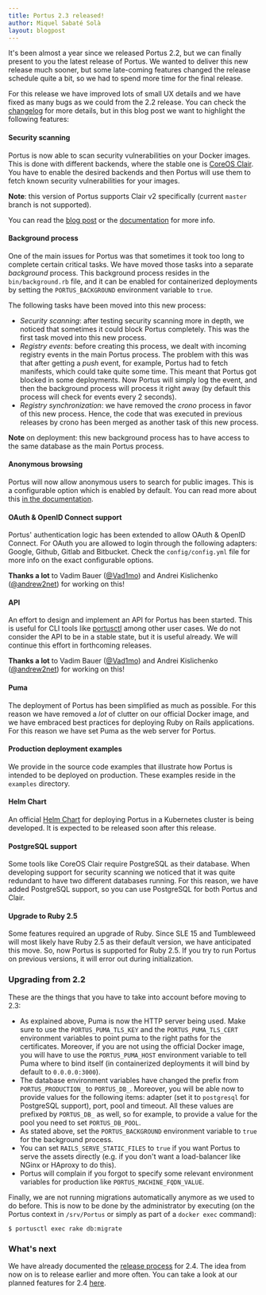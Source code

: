 ```yaml
---
title: Portus 2.3 released!
author: Miquel Sabaté Solà
layout: blogpost
---
```


It's been almost a year since we released Portus 2.2, but we can finally present
to you the latest release of Portus. We wanted to deliver this new release much
sooner, but some late-coming features changed the release schedule quite a bit,
so we had to spend more time for the final release.

For this release we have improved lots of small UX details and we have fixed as
many bugs as we could from the 2.2 release. You can check the
[changelog](https://github.com/SUSE/Portus/blob/master/CHANGELOG.md) for more
details, but in this blog post we want to highlight the following features:

#### Security scanning

Portus is now able to scan security vulnerabilities on your Docker images. This
is done with different backends, where the stable one is [CoreOS
Clair](https://github.com/coreos/clair). You have to enable the desired backends
and then Portus will use them to fetch known security vulnerabilities for your
images.


**Note**: this version of Portus supports Clair v2 specifically (current
`master` branch is not supported).

You can read the [blog
post](http://port.us.org/2017/07/19/security-scanning.html) or the
[documentation](/features/6_security_scanning.html) for more info.

#### Background process

One of the main issues for Portus was that sometimes it took too long to
complete certain critical tasks. We have moved those tasks into a separate
*background* process. This background process resides in the `bin/background.rb`
file, and it can be enabled for containerized deployments by setting the
`PORTUS_BACKGROUND` environment variable to `true`.

The following tasks have been moved into this new process:

- *Security scanning*: after testing security scanning more in depth, we noticed
  that sometimes it could block Portus completely. This was the first task moved
  into this new process.
- *Registry events*: before creating this process, we dealt with incoming
  registry events in the main Portus process. The problem with this was that
  after getting a *push* event, for example, Portus had to fetch manifests,
  which could take quite some time. This meant that Portus got blocked in some
  deployments. Now Portus will simply log the event, and then the background
  process will process it right away (by default this process will check for
  events every 2 seconds).
- *Registry synchronization*: we have removed the *crono* process in favor of
  this new process. Hence, the code that was executed in previous releases by
  crono has been merged as another task of this new process.

**Note** on deployment: this new background process has to have access to the
same database as the main Portus process.

#### Anonymous browsing

Portus will now allow anonymous users to search for public images. This is a
configurable option which is enabled by default. You can read more about this
[in the documentation](http://port.us.org/features/anonymous_browsing.html).

#### OAuth & OpenID Connect support

Portus' authentication logic has been extended to allow OAuth & OpenID
Connect. For OAuth you are allowed to login through the following adapters:
Google, Github, Gitlab and Bitbucket. Check the `config/config.yml` file for
more info on the exact configurable options.

**Thanks a lot** to Vadim Bauer ([@Vad1mo](https://github.com/Vad1mo)) and
Andrei Kislichenko ([@andrew2net](https://github.com/andrew2net)) for working on
this!

#### API

An effort to design and implement an API for Portus has been started. This is
useful for CLI tools like [portusctl](https://github.com/openSUSE/portusctl)
among other user cases. We do not consider the API to be in a stable state, but
it is useful already. We will continue this effort in forthcoming
releases.

**Thanks a lot** to Vadim Bauer ([@Vad1mo](https://github.com/Vad1mo)) and
Andrei Kislichenko ([@andrew2net](https://github.com/andrew2net)) for working on
this!

#### Puma

The deployment of Portus has been simplified as much as possible. For this
reason we have removed a *lot* of clutter on our official Docker image, and we
have embraced best practices for deploying Ruby on Rails applications. For this
reason we have set Puma as the web server for Portus.

#### Production deployment examples

We provide in the source code examples that illustrate how Portus is intended to
be deployed on production. These examples reside in the `examples`
directory.

#### Helm Chart

An official [Helm
Chart](https://github.com/kubic-project/caasp-services/tree/master/contrib/helm-charts/portus)
for deploying Portus in a Kubernetes cluster is being developed. It is expected
to be released soon after this release.

#### PostgreSQL support

Some tools like CoreOS Clair require PostgreSQL as their database. When
developing support for security scanning we noticed that it was quite redundant
to have two different databases running. For this reason, we have added
PostgreSQL support, so you can use PostgreSQL for both Portus and Clair.

#### Upgrade to Ruby 2.5

Some features required an upgrade of Ruby. Since SLE 15 and Tumbleweed will most
likely have Ruby 2.5 as their default version, we have anticipated this
move. So, now Portus is supported for Ruby 2.5. If you try to run Portus on
previous versions, it will error out during initialization.

### Upgrading from 2.2

These are the things that you have to take into account before moving to 2.3:

- As explained above, Puma is now the HTTP server being used. Make sure to use
  the `PORTUS_PUMA_TLS_KEY` and the `PORTUS_PUMA_TLS_CERT` environment variables
  to point puma to the right paths for the certificates. Moreover, if you are
  not using the official Docker image, you will have to use the
  `PORTUS_PUMA_HOST` environment variable to tell Puma where to bind itself (in
  containerized deployments it will bind by default to `0.0.0.0:3000`).
- The database environment variables have changed the prefix from
  `PORTUS_PRODUCTION_` to `PORTUS_DB_`. Moreover, you will be able now to
  provide values for the following items: adapter (set it to `postgresql` for
  PostgreSQL support), port, pool and timeout. All these values are prefixed by
  `PORTUS_DB_` as well, so for example, to provide a value for the pool you need
  to set `PORTUS_DB_POOL`.
- As stated above, set the `PORTUS_BACKGROUND` environment variable to `true` for
  the background process.
- You can set `RAILS_SERVE_STATIC_FILES` to `true` if you want Portus to serve the
  assets directly (e.g. if you don't want a load-balancer like NGinx or HAproxy
  to do this).
- Portus will complain if you forgot to specify some relevant environment
  variables for production like `PORTUS_MACHINE_FQDN_VALUE`.

Finally, we are not running migrations automatically anymore as we used to do
before. This is now to be done by the administrator by executing (on the Portus
context in `/srv/Portus` or simply as part of a `docker exec` command):

```
$ portusctl exec rake db:migrate
```

### What's next

We have already documented the [release process](/docs/release-schedule) for
2.4. The idea from now on is to release earlier and more often. You can take a
look at our planned features for 2.4
[here](https://github.com/SUSE/Portus/milestone/17).
